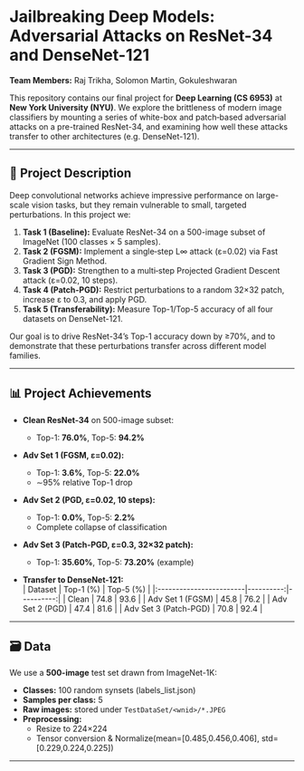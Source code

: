 # Jailbreaking Deep Models: Adversarial Attacks on ResNet-34 and DenseNet-121

**Team Members:** 
Raj Trikha, Solomon Martin, Gokuleshwaran

This repository contains our final project for **Deep Learning (CS 6953)** at **New York University (NYU)**. We explore the brittleness of modern image classifiers by mounting a series of white-box and patch‐based adversarial attacks on a pre-trained ResNet-34, and examining how well these attacks transfer to other architectures (e.g. DenseNet-121).

---

## 📝 Project Description

Deep convolutional networks achieve impressive performance on large-scale vision tasks, but they remain vulnerable to small, targeted perturbations. In this project we:

1. **Task 1 (Baseline):** Evaluate ResNet-34 on a 500-image subset of ImageNet (100 classes × 5 samples).  
2. **Task 2 (FGSM):** Implement a single‐step L∞ attack (ε=0.02) via Fast Gradient Sign Method.  
3. **Task 3 (PGD):** Strengthen to a multi‐step Projected Gradient Descent attack (ε=0.02, 10 steps).  
4. **Task 4 (Patch-PGD):** Restrict perturbations to a random 32×32 patch, increase ε to 0.3, and apply PGD.  
5. **Task 5 (Transferability):** Measure Top-1/Top-5 accuracy of all four datasets on DenseNet-121.

Our goal is to drive ResNet-34’s Top-1 accuracy down by ≥70%, and to demonstrate that these perturbations transfer across different model families.

---

## 📊 Project Achievements

- **Clean ResNet-34** on 500-image subset:  
  - Top-1: **76.0%**, Top-5: **94.2%**

- **Adv Set 1 (FGSM, ε=0.02):**  
  - Top-1: **3.6%**, Top-5: **22.0%**  
  - ∼95% relative Top-1 drop

- **Adv Set 2 (PGD, ε=0.02, 10 steps):**  
  - Top-1: **0.0%**, Top-5: **2.2%**  
  - Complete collapse of classification

- **Adv Set 3 (Patch-PGD, ε=0.3, 32×32 patch):**  
  - Top-1: **35.60%**, Top-5: **73.20%** (example)  

- **Transfer to DenseNet-121:**  
  | Dataset                 | Top-1 (%) | Top-5 (%) |
  |:------------------------|----------:|----------:|
  | Clean                   |      74.8 |      93.6 |
  | Adv Set 1 (FGSM)        |      45.8 |      76.2 |
  | Adv Set 2 (PGD)         |      47.4 |      81.6 |
  | Adv Set 3 (Patch-PGD)   |      70.8 |      92.4 |

---

## 🗃️ Data

We use a **500-image** test set drawn from ImageNet-1K:

- **Classes:** 100 random synsets (labels_list.json)  
- **Samples per class:** 5  
- **Raw images:** stored under `TestDataSet/<wnid>/*.JPEG`  
- **Preprocessing:**  
  - Resize to 224×224  
  - Tensor conversion & Normalize(mean=[0.485,0.456,0.406], std=[0.229,0.224,0.225])

---



